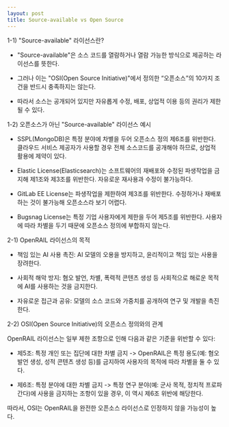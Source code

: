 ```yaml
---
layout: post
title: Source-available vs Open Source
---
```



1-1) "Source-available" 라이선스란?

- "Source-available"은 소스 코드를 열람하거나 열람 가능한 방식으로 제공하는 라이선스를 뜻한다.

- 그러나 이는 "OSI(Open Source Initiative)"에서 정의한 “오픈소스”의 10가지 조건을 반드시 충족하지는 않는다.

- 따라서 소스는 공개되어 있지만 자유롭게 수정, 배포, 상업적 이용 등의 권리가 제한될 수 있다.

1-2) 오픈소스가 아닌 "Source-available" 라이선스 예시

- SSPL(MongoDB)은 특정 분야에 차별을 두어 오픈소스 정의 제6조를 위반한다. 클라우드 서비스 제공자가 사용할 경우 전체 소스코드를 공개해야 하므로, 상업적 활용에 제약이 있다.

- Elastic License(Elasticsearch)는 소프트웨어의 재배포와 수정된 파생작업을 금지해 제1조와 제3조를 위반한다. 자유로운 재사용과 수정이 불가능하다.

- GitLab EE License는 파생작업을 제한하여 제3조를 위반한다. 수정하거나 재배포하는 것이 불가능해 오픈소스라 보기 어렵다.

- Bugsnag License는 특정 기업 사용자에게 제한을 두어 제5조를 위반한다. 사용자에 따라 차별을 두기 때문에 오픈소스 정의에 부합하지 않는다.

2-1) OpenRAIL 라이선스의 목적

- 책임 있는 AI 사용 촉진: AI 모델의 오용을 방지하고, 윤리적이고 책임 있는 사용을 장려한다.

- 사회적 해악 방지: 혐오 발언, 차별, 폭력적 콘텐츠 생성 등 사회적으로 해로운 목적에 AI를 사용하는 것을 금지한다.

- 자유로운 접근과 공유: 모델의 소스 코드와 가중치를 공개하여 연구 및 개발을 촉진한다.

2-2) OSI(Open Source Initiative)의 오픈소스 정의와의 관계

OpenRAIL 라이선스는 일부 제한 조항으로 인해 다음과 같은 기준을 위반할 수 있다:

- 제5조: 특정 개인 또는 집단에 대한 차별 금지 -> OpenRAIL은 특정 용도(예: 혐오 발언 생성, 성적 콘텐츠 생성 등)를 금지하여 사용자의 목적에 따라 차별을 둘 수 있다.

- 제6조: 특정 분야에 대한 차별 금지 -> 특정 연구 분야(예: 군사 목적, 정치적 프로파간다)에 사용을 금지하는 조항이 있을 경우, 이 역시 제6조 위반에 해당한다.

따라서, OSI는 OpenRAIL을 완전한 오픈소스 라이선스로 인정하지 않을 가능성이 높다.